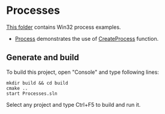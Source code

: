 # Processes

[This folder](.) contains Win32 process examples.

* [Process](Process/README.md) demonstrates the use of [CreateProcess](https://learn.microsoft.com/windows/win32/api/processthreadsapi/nf-processthreadsapi-createprocessw) function.

## Generate and build

To build this project, open "Console" and type following lines:

``` shell
mkdir build && cd build
cmake .. 
start Processes.sln
```

Select any project and type Ctrl+F5 to build and run it.
